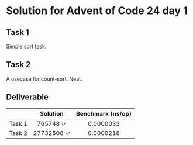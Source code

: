 # Solution for Advent of Code 24 day 1
## Task 1
Simple sort task.


## Task 2
A usecase for count-sort. Neat.

## Deliverable

| | Solution | Benchmark (ns/op) |
| - | :------: | :-------------: |
|Task 1 | 765748 &#10003; | 0.0000033  |
|Task 2 | 27732508 &#10003; | 0.0000218  |
